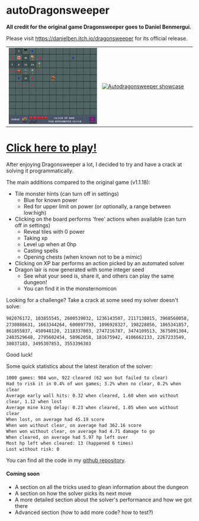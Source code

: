 # autoDragonsweeper

**All credit for the original game Dragonsweeper goes to Daniel Benmergui.**

Please visit <a href="https://danielben.itch.io/dragonsweeper">https://danielben.itch.io/dragonsweeper</a> for its official release.


<table width="100%">
  <tr>
    <td width="50%"> <a href="game.html"> <img src="writeup/autodragonsweeper_example.png " alt="Autodragonsweeper example" /> </a> </td>
    <td width="50%"> <a href="game.html"> <img src="writeup/autodragonsweeper_showcase.gif" alt="Autodragonsweeper showcase"/> </a> </td>
  </tr>
</table>

<h1><a href = "game.html"> Click here to play!</a> </h1>

After enjoying Dragonsweeper a lot, I decided to try and have a crack at solving it programmatically.

The main additions compared to the original game (v1.1.18):
- Tile monster hints (can turn off in settings)
    - Blue for known power
    - Red for upper limit on power (or optionally, a range between low:high)
- Clicking on the board performs 'free' actions when available (can turn off in settings)
    - Reveal tiles with 0 power
    - Taking xp
    - Level up when at 0hp
    - Casting spells
    - Opening chests (when known not to be a mimic)
- Clicking on XP bar performs an action picked by an automated solver
- Dragon lair is now generated with some integer seed
    - See what your seed is, share it, and others can play the same dungeon!
    - You can find it in the monsternomicon

Looking for a challenge? Take a crack at some seed my solver doesn't solve:

`982076172, 103855545, 2600539032, 1236143507, 2117130815, 3968560058, 2730886631, 1663344264, 600097793, 1096928327, 198228856, 1865341857, 861855837, 450948120, 2118337003, 2747216787, 3474109513, 3675091304, 2403529648, 2795602454, 50962058, 181675942, 4106662133, 2267233549, 38037183, 3495307853, 3553396303`

Good luck!

Some quick statistics about the latest iteration of the solver:

```none
1000 games: 984 won, 922 cleared (62 won but failed to clear)
Had to risk it in 0.4% of won games; 3.2% when no clear, 0.2% when clear
Average early wall hits: 0.32 when cleared, 1.60 when won without clear, 1.12 when lost
Average mine king delay: 0.23 when cleared, 1.05 when won without clear
When lost, on average had 45.19 score
When won without clear, on average had 362.16 score
When won without clear, on average had 4.71 damage to go
When cleared, on average had 5.97 hp left over
Most hp left when cleared: 13 (happened 6 times)
Lost without risk: 0
```

You can find all the code in my [github repository](https://github.com/Hodobox/autodragonsweeper).

<h4> Coming soon </h4>

- A section on all the tricks used to glean information about the dungeon
- A section on how the solver picks its next move
- A more detailed section about the solver's performance and how we got there
- Advanced section (how to add more code? how to test?)